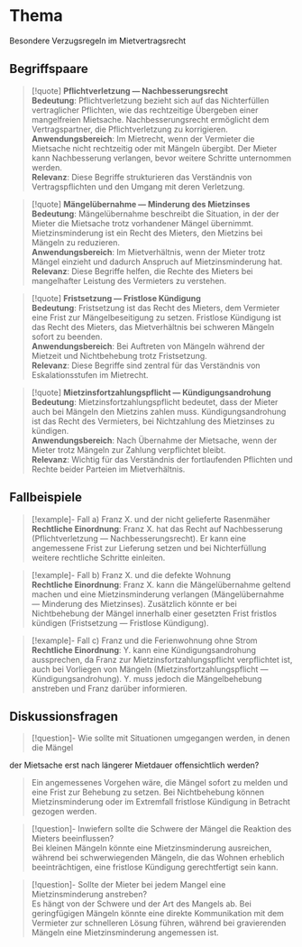 # Thema
Besondere Verzugsregeln im Mietvertragsrecht

## Begriffspaare
>[!quote] **Pflichtverletzung — Nachbesserungsrecht**  
>**Bedeutung**: Pflichtverletzung bezieht sich auf das Nichterfüllen vertraglicher Pflichten, wie das rechtzeitige Übergeben einer mangelfreien Mietsache. Nachbesserungsrecht ermöglicht dem Vertragspartner, die Pflichtverletzung zu korrigieren.  
>**Anwendungsbereich**: Im Mietrecht, wenn der Vermieter die Mietsache nicht rechtzeitig oder mit Mängeln übergibt. Der Mieter kann Nachbesserung verlangen, bevor weitere Schritte unternommen werden.  
>**Relevanz**: Diese Begriffe strukturieren das Verständnis von Vertragspflichten und den Umgang mit deren Verletzung.

>[!quote] **Mängelübernahme — Minderung des Mietzinses**  
>**Bedeutung**: Mängelübernahme beschreibt die Situation, in der der Mieter die Mietsache trotz vorhandener Mängel übernimmt. Mietzinsminderung ist ein Recht des Mieters, den Mietzins bei Mängeln zu reduzieren.  
>**Anwendungsbereich**: Im Mietverhältnis, wenn der Mieter trotz Mängel einzieht und dadurch Anspruch auf Mietzinsminderung hat.  
>**Relevanz**: Diese Begriffe helfen, die Rechte des Mieters bei mangelhafter Leistung des Vermieters zu verstehen.

>[!quote] **Fristsetzung — Fristlose Kündigung**  
>**Bedeutung**: Fristsetzung ist das Recht des Mieters, dem Vermieter eine Frist zur Mängelbeseitigung zu setzen. Fristlose Kündigung ist das Recht des Mieters, das Mietverhältnis bei schweren Mängeln sofort zu beenden.  
>**Anwendungsbereich**: Bei Auftreten von Mängeln während der Mietzeit und Nichtbehebung trotz Fristsetzung.  
>**Relevanz**: Diese Begriffe sind zentral für das Verständnis von Eskalationsstufen im Mietrecht.

>[!quote] **Mietzinsfortzahlungspflicht — Kündigungsandrohung**  
>**Bedeutung**: Mietzinsfortzahlungspflicht bedeutet, dass der Mieter auch bei Mängeln den Mietzins zahlen muss. Kündigungsandrohung ist das Recht des Vermieters, bei Nichtzahlung des Mietzinses zu kündigen.  
>**Anwendungsbereich**: Nach Übernahme der Mietsache, wenn der Mieter trotz Mängeln zur Zahlung verpflichtet bleibt.  
>**Relevanz**: Wichtig für das Verständnis der fortlaufenden Pflichten und Rechte beider Parteien im Mietverhältnis.

## Fallbeispiele
>[!example]- Fall a) Franz X. und der nicht gelieferte Rasenmäher  
>**Rechtliche Einordnung**: Franz X. hat das Recht auf Nachbesserung (Pflichtverletzung — Nachbesserungsrecht). Er kann eine angemessene Frist zur Lieferung setzen und bei Nichterfüllung weitere rechtliche Schritte einleiten.

>[!example]- Fall b) Franz X. und die defekte Wohnung  
>**Rechtliche Einordnung**: Franz X. kann die Mängelübernahme geltend machen und eine Mietzinsminderung verlangen (Mängelübernahme — Minderung des Mietzinses). Zusätzlich könnte er bei Nichtbehebung der Mängel innerhalb einer gesetzten Frist fristlos kündigen (Fristsetzung — Fristlose Kündigung).

>[!example]- Fall c) Franz und die Ferienwohnung ohne Strom  
>**Rechtliche Einordnung**: Y. kann eine Kündigungsandrohung aussprechen, da Franz zur Mietzinsfortzahlungspflicht verpflichtet ist, auch bei Vorliegen von Mängeln (Mietzinsfortzahlungspflicht — Kündigungsandrohung). Y. muss jedoch die Mängelbehebung anstreben und Franz darüber informieren.

## Diskussionsfragen
>[!question]- Wie sollte mit Situationen umgegangen werden, in denen die Mängel

 der Mietsache erst nach längerer Mietdauer offensichtlich werden?  
>Ein angemessenes Vorgehen wäre, die Mängel sofort zu melden und eine Frist zur Behebung zu setzen. Bei Nichtbehebung können Mietzinsminderung oder im Extremfall fristlose Kündigung in Betracht gezogen werden.

>[!question]- Inwiefern sollte die Schwere der Mängel die Reaktion des Mieters beeinflussen?  
>Bei kleinen Mängeln könnte eine Mietzinsminderung ausreichen, während bei schwerwiegenden Mängeln, die das Wohnen erheblich beeinträchtigen, eine fristlose Kündigung gerechtfertigt sein kann.

>[!question]- Sollte der Mieter bei jedem Mangel eine Mietzinsminderung anstreben?  
>Es hängt von der Schwere und der Art des Mangels ab. Bei geringfügigen Mängeln könnte eine direkte Kommunikation mit dem Vermieter zur schnelleren Lösung führen, während bei gravierenden Mängeln eine Mietzinsminderung angemessen ist.